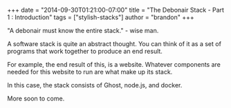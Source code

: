 +++
date = "2014-09-30T01:21:00-07:00"
title = "The Debonair Stack  - Part 1 : Introduction"
tags = ["stylish-stacks"]
author = "brandon"
+++

"A debonair must know the entire stack." - wise man.

A software stack is quite an abstract thought. You can think of it as a set of programs that work together to produce an end result.

For example, the end result of this, is a website. Whatever components are needed for this website to run are what make up its stack.

In this case, the stack consists of Ghost, node.js, and docker.

More soon to come.

